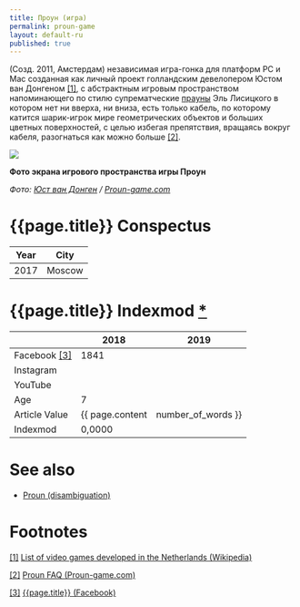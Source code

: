 ```yaml
---
title: Проун (игра)
permalink: proun-game
layout: default-ru
published: true
---
```


(Созд. 2011, Амстердам) независимая игра-гонка для платформ PC и Mac созданная как личный проект голландским девелопером Юстом ван Донгеном <span id="a1">[\[1\]](#f1)</span>, с абстрактным игровым пространством напоминающего по стилю супрематческие [прауны](proun-visual-concept) Эль Лисицкого в котором нет ни вверха, ни вниза, есть только кабель, по которому катится шарик-игрок мире геометрических объектов и больших цветных поверхностей, с целью избегая препятствия, вращаясь вокруг кабеля, разогнаться как можно больше <span id="a2">[\[2\]](#f2)</span>.

![](http://www.proun-game.com/Screenshots/Track5c.jpg)

**Фото экрана игрового пространства игры Проун**

*Фото: [Юст ван Донген](joost-van-dongen) / [Proun-game.com](http://www.proun-game.com/Screenshots.html)*

# {{page.title}} Conspectus

|Year|City|
|-|-|
|2017|Moscow|

# {{page.title}} Indexmod [*](indexmod)

||2018|2019|
|-|-|-|
|Facebook <span id="a3">[\[3\]](#f3)</span>|1841||
|Instagram|||
|YouTube|||
|Age|7||
|Article Value|{{ page.content | number_of_words }}||
|Indexmod|0,0000||

# See also

+ [Proun (disambiguation)](proun-disambiguation)

# Footnotes

[[1]](#a1) <span id="f1"></span> [List of video games developed in the Netherlands (Wikipedia)](https://en.wikipedia.org/wiki/List_of_video_games_developed_in_the_Netherlands)

[[2]](#a2) <span id="f2"></span> [Proun FAQ (Proun-game.com)](http://www.proun-game.com/FAQ.html#WhoIsJoost)

[[3]](#a3) <span id="f3"></span> [{{page.title}} (Facebook)](https://www.facebook.com/Proun-189243531749/)

